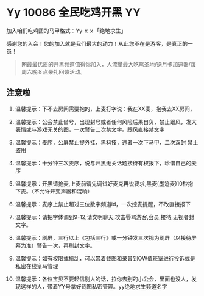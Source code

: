 # Yy 10086 全民吃鸡开黑 YY

加入咱们吃鸡团的马甲格式：Yy·ｘｘ「绝地求生」

感谢您的入会！您的加入就是我们最大的动力！从此您不在是游客，是真正的一员！

> 网最最优质的开黑频道值得你加入，人流量最大吃鸡圣地/送月卡加速器/每周六晚８点豪礼回馈活动。

## 注意啦

1. 温馨提示：下不去房间需要抱的，上麦打字说：我在XX麦，抱我去XX房间，

2. 温馨提示：公会禁止借号，出现封号或者任何风险后果自负，禁止跟风，发大表情或与游戏无关的图，一次警告二次禁文字。跟风直接禁文字

3. 温馨提示：麦序，公屏禁止提外挂，黑科技，违者一次下马甲，二次双封                                                             禁止盗用

4. 温馨提示：十分钟三次麦序，说与开黑无关话题接待有权报下，珍惜自己的麦序

5. 温馨提示：开黑请抢麦,上麦前请先调试好麦克再说要求,黑麦(墨迹麦)10秒抱下麦。（不允许开变声器和混响）

6. 温馨提示：麦序上禁止超过三位数字频道id，一次控麦提醒，不改直接报下

7. 温馨提示：请把字体调到9-12,请文明聊天,攻击辱骂游客,会员,接待,无视者封文字。

8. 温馨提示：刷屏，三行以上《包括三行》或一分钟发三次视为刷屏（以接待屏幕为准）警告一次，再刷封文字。

9. 温馨提示：如有权限或捣乱，可以带着截图和录音到OW值班室进行投诉或是私密在线皇马管理

10. 温馨提示：各位宝贝不要轻信别人的话，拉你去别的小公会，里面也没人，发现这样的人，带着YY号拿好截图私密管理。yy绝地求生频道名字
